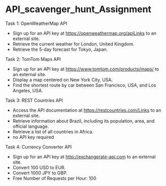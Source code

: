 # API_scavenger_hunt_Assignment
Task 1: OpenWeatherMap API

+ Sign up for an API key at https://openweathermap.org/apiLinks to an external site.<br/>
+ Retrieve the current weather for London, United Kingdom.<br/>
+ Retrieve the 5-day forecast for Tokyo, Japan.<br/>

Task 2: TomTom Maps API
+ Sign up for an API key at https://www.tomtom.com/products/maps/ to an external site.<br/>
+ Display a map centered on New York City, USA.<br/>
+ Find the shortest route by car between San Francisco, USA, and Los Angeles, USA.<br/>

Task 3: REST Countries API
+ Access the API documentation at https://restcountries.com/Links to an external site.<br/>
+ Retrieve information about Brazil, including its population, area, and official language.<br/>
+ Retrieve a list of all countries in Africa.<br/>
+ no API key required<br/>

Task 4: Currency Converter API
+ Sign up for an API key at http://exchangerate-api.com to an external site.<br/>
+ Convert 100 USD to EUR.<br/>
+ Convert 1000 JPY to GBP.<br/>
+ Free Number of Requests per Hour: 100<br/>
